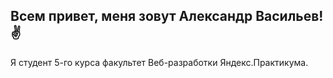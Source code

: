 ## **Всем привет, меня зовут Александр Васильев!✌**
Я студент 5-го курса факультет Веб-разработки Яндекс.Практикума.
